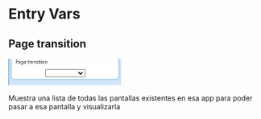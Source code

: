 # Entry Vars

## Page transition

![](../../../../.gitbook/assets/image%20%28536%29.png)

Muestra una lista de todas las pantallas existentes en esa app para poder pasar a esa pantalla y visualizarla

